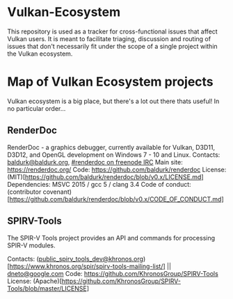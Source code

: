 # Vulkan-Ecosystem
This repository is used as a tracker for cross-functional issues that affect
Vulkan users. It is meant to facilitate triaging, discussion and routing of
issues that don't necessarily fit under the scope of a single project within
the Vulkan ecosystem.

# Map of Vulkan Ecosystem projects
Vulkan ecosystem is a big place, but there's a lot out there thats useful! In no particular order...

## RenderDoc
RenderDoc - a graphics debugger, currently available for Vulkan, D3D11, D3D12, and OpenGL development on Windows 7 - 10 and Linux.
Contacts: [baldurk@baldurk.org](mailto:baldurk@baldurk.org), [#renderdoc on freenode IRC](https://kiwiirc.com/client/irc.freenode.net/#renderdoc)
Main site: https://renderdoc.org/
Code: https://github.com/baldurk/renderdoc
License:  (MIT)[https://github.com/baldurk/renderdoc/blob/v0.x/LICENSE.md]
Dependencies: MSVC 2015 / gcc 5 / clang 3.4
Code of conduct: (contributor covenant)[https://github.com/baldurk/renderdoc/blob/v0.x/CODE_OF_CONDUCT.md]

## SPIRV-Tools
The SPIR-V Tools project provides an API and commands for processing SPIR-V modules.

Contacts: (public_spirv_tools_dev@khronos.org)[https://www.khronos.org/spir/spirv-tools-mailing-list/] || dneto@google.com
Code: https://github.com/KhronosGroup/SPIRV-Tools
License: (Apache)[https://github.com/KhronosGroup/SPIRV-Tools/blob/master/LICENSE]
